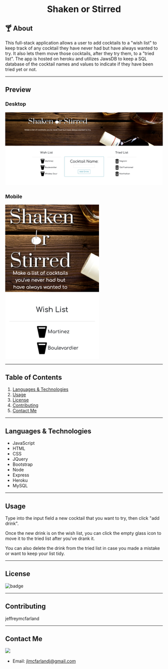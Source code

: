
# <div align="center">Shaken or Stirred</div>

## 🍸 About

This full-stack application allows a user to add cocktails to a "wish list" to keep track of any cocktail they have never had but have always wanted to try. It also lets them move those cocktails, after they try them, to a "tried list". The app is hosted on heroku and utilizes JawsDB to keep a SQL database of the cocktail names and values to indicate if they have been tried yet or not. 

***
## Preview

### Desktop 

<kbd><img src="public/assets/img/desktop-screenshot.png" alt="desktop screenshot"></kdb>

### Mobile

<kbd><img src="public/assets/img/mobile-screenshot.png" alt="mobile screenshot" width="300"></kbd>


***
## Table of Contents
1. [Languages & Technologies](#languages-&-technologies)
2. [Usage](#usage)
3. [License](#license)
4. [Contributing](#contributing)
5. [Contact Me](#contact-me)

***
## Languages & Technologies

* JavaScript
* HTML
* CSS
* JQuery
* Bootstrap
* Node
* Express
* Heroku
* MySQL

***
## Usage

Type into the input field a new cocktail that you want to try, then click "add drink".

Once the new drink is on the wish list, you can click the empty glass icon to move it to the tried list after you've drank it. 

You can also delete the drink from the tried list in case you made a mistake or want to keep your list tidy.

***
## License

![badge](https://img.shields.io/badge/License-MIT-success)

***
## Contributing

jeffreymcfarland

***
## Contact Me    

<kbd><img src="https://avatars1.githubusercontent.com/u/59814218?v=4" /></kbd> 
* Email: <jlmcfarlandj@gmail.com>
